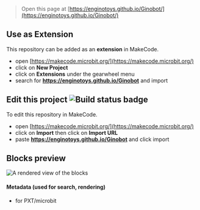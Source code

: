 
> Open this page at [https://enginotoys.github.io/Ginobot/](https://enginotoys.github.io/Ginobot/)

## Use as Extension

This repository can be added as an **extension** in MakeCode.

* open [https://makecode.microbit.org/](https://makecode.microbit.org/)
* click on **New Project**
* click on **Extensions** under the gearwheel menu
* search for **https://enginotoys.github.io/Ginobot** and import

## Edit this project ![Build status badge](https://enginotoys.github.io/Ginobot/workflows/MakeCode/badge.svg)

To edit this repository in MakeCode.

* open [https://makecode.microbit.org/](https://makecode.microbit.org/)
* click on **Import** then click on **Import URL**
* paste **https://enginotoys.github.io/Ginobot** and click import

## Blocks preview

![A rendered view of the blocks](https://github.com/enginotoys/Ginobot/raw/master/.github/makecode/blocks.png)

#### Metadata (used for search, rendering)

* for PXT/microbit
<script src="https://makecode.com/gh-pages-embed.js"></script><script>makeCodeRender("{{ site.makecode.home_url }}", "{{ site.github.owner_name }}/{{ site.github.repository_name }}");</script>
